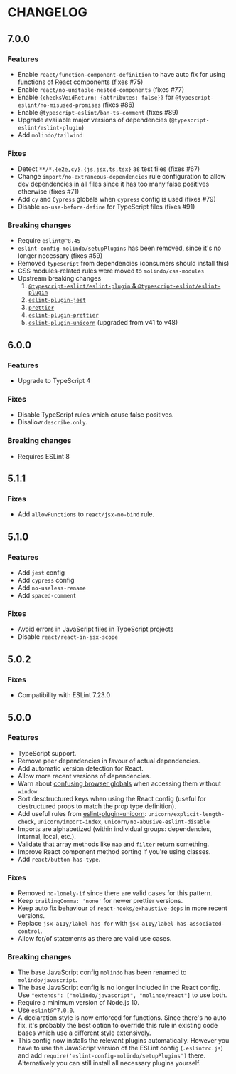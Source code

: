 # CHANGELOG

## 7.0.0

### Features

 - Enable `react/function-component-definition` to have auto fix for using functions of React components (fixes #75)
 - Enable `react/no-unstable-nested-components` (fixes #77)
 - Enable `{checksVoidReturn: {attributes: false}}` for `@typescript-eslint/no-misused-promises` (fixes #86)
 - Enable `@typescript-eslint/ban-ts-comment` (fixes #89)
 - Upgrade available major versions of dependencies (`@typescript-eslint/eslint-plugin`)
 - Add `molindo/tailwind`

### Fixes

 - Detect `**/*.{e2e,cy}.{js,jsx,ts,tsx}` as test files (fixes #67)
 - Change `import/no-extraneous-dependencies` rule configuration to allow dev dependencies in all files since it has too many false positives otherwise (fixes #71)
 - Add `cy` and `Cypress` globals when `cypress` config is used (fixes #79)
 - Disable `no-use-before-define` for TypeScript files (fixes #91)

### Breaking changes

 - Require `eslint@^8.45`
 - `eslint-config-molindo/setupPlugins` has been removed, since it's no longer necessary (fixes #59)
 - Removed `typescript` from dependencies (consumers should install this)
 - CSS modules-related rules were moved to `molindo/css-modules`
 - Upstream breaking changes
    1. [`@typescript-eslint/eslint-plugin` & `@typescript-eslint/eslint-plugin`](https://github.com/typescript-eslint/typescript-eslint/blob/main/CHANGELOG.md#breaking-changes)
    2. [`eslint-plugin-jest`](https://github.com/jest-community/eslint-plugin-jest/blob/main/CHANGELOG.md#2700-2022-08-28)
    3. [`prettier`](https://prettier.io/blog/2023/07/05/3.0.0.html)
    4. [`eslint-plugin-prettier`](https://github.com/prettier/eslint-plugin-prettier/blob/master/CHANGELOG.md#500)
    5. [`eslint-plugin-unicorn`](https://github.com/sindresorhus/eslint-plugin-unicorn/releases) (upgraded from v41 to v48)

## 6.0.0

### Features

 - Upgrade to TypeScript 4

### Fixes

 - Disable TypeScript rules which cause false positives.
 - Disallow `describe.only`.

### Breaking changes

 - Requires ESLint 8

## 5.1.1

### Fixes

 - Add `allowFunctions` to `react/jsx-no-bind` rule.

## 5.1.0

### Features

 - Add `jest` config
 - Add `cypress` config
 - Add `no-useless-rename`
 - Add `spaced-comment`

### Fixes

 - Avoid errors in JavaScript files in TypeScript projects
 - Disable `react/react-in-jsx-scope`

## 5.0.2

### Fixes

 - Compatibility with ESLint 7.23.0

## 5.0.0

### Features

 - TypeScript support.
 - Remove peer dependencies in favour of actual dependencies.
 - Add automatic version detection for React.
 - Allow more recent versions of dependencies.
 - Warn about [confusing browser globals](https://www.npmjs.com/package/confusing-browser-globals) when accessing them without `window`.
 - Sort desctructured keys when using the React config (useful for destructured props to match the prop type definition).
 - Add useful rules from [eslint-plugin-unicorn](https://github.com/sindresorhus/eslint-plugin-unicorn): `unicorn/explicit-length-check`, `unicorn/import-index`, `unicorn/no-abusive-eslint-disable`
 - Imports are alphabetized (within individual groups: dependencies, internal, local, etc.).
 - Validate that array methods like `map` and `filter` return something.
 - Improve React component method sorting if you're using classes.
 - Add `react/button-has-type`.

### Fixes

 - Removed `no-lonely-if` since there are valid cases for this pattern.
 - Keep `trailingComma: 'none'` for newer prettier versions.
 - Keep auto fix behaviour of `react-hooks/exhaustive-deps` in more recent versions.
 - Replace `jsx-a11y/label-has-for` with `jsx-a11y/label-has-associated-control`.
 - Allow for/of statements as there are valid use cases.

### Breaking changes

 - The base JavaScript config `molindo` has been renamed to `molindo/javascript`.
 - The base JavaScript config is no longer included in the React config. Use `"extends": ["molindo/javascript", "molindo/react"]` to use both.
 - Require a minimum version of Node.js 10.
 - Use `eslint@^7.0.0`.
 - A declaration style is now enforced for functions. Since there's no auto fix, it's probably the best option to override this rule in existing code bases which use a different style extensively.
 - This config now installs the relevant plugins automatically. However you have to use the JavaScript version of the ESLint config (`.eslintrc.js`) and add `require('eslint-config-molindo/setupPlugins')` there. Alternatively you can still install all necessary plugins yourself.
